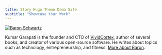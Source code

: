 ```yaml
---
title: Story Hugo Theme Demo Site
subtitle: "Showcase Your Work"
---
```

[![Baron Schwartz](/img/kumar_garapati.jpg)](https://www.KumarWrites.com)

Kumar Garapati is the founder and CTO of [VividCortex](https://vividcortex.com), author of
several books, and creator of various open-source software. He writes about topics
such as technology, entrepreneurship, and fitness. [More about
Baron](https://www.xaprb.com/).
